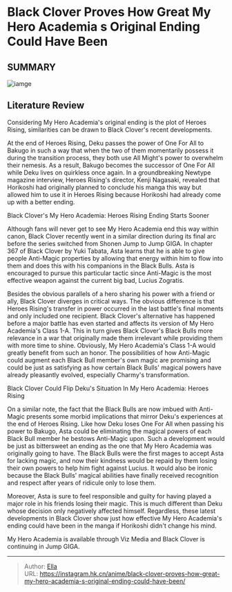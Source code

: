 # Black Clover Proves How Great My Hero Academia s Original Ending Could Have Been


## SUMMARY 

![iamge](https://static1.srcdn.com/wordpress/wp-content/uploads/2023/09/black-clover-using-heroes-rising-ending.jpg)

## Literature Review

Considering My Hero Academia&#39;s original ending is the plot of Heroes Rising, similarities can be drawn to Black Clover&#39;s recent developments.





At the end of Heroes Rising, Deku passes the power of One For All to Bakugo in such a way that when the two of them momentarily possess it during the transition process, they both use All Might&#39;s power to overwhelm their nemesis. As a result, Bakugo becomes the successor of One For All while Deku lives on quirkless once again. In a groundbreaking Newtype magazine interview, Heroes Rising&#39;s director, Kenji Nagasaki, revealed that Horikoshi had originally planned to conclude his manga this way but allowed him to use it in Heroes Rising because Horikoshi had already come up with a better ending.





 Black Clover&#39;s My Hero Academia: Heroes Rising Ending Starts Sooner 
          

Although fans will never get to see My Hero Academia end this way within canon, Black Clover recently went in a similar direction during its final arc before the series switched from Shonen Jump to Jump GIGA. In chapter 367 of Black Clover by Yuki Tabata, Asta learns that he is able to give people Anti-Magic properties by allowing that energy within him to flow into them and does this with his companions in the Black Bulls. Asta is encouraged to pursue this particular tactic since Anti-Magic is the most effective weapon against the current big bad, Lucius Zogratis.

Besides the obvious parallels of a hero sharing his power with a friend or ally, Black Clover diverges in critical ways. The obvious difference is that Heroes Rising&#39;s transfer in power occurred in the last battle&#39;s final moments and only included one recipient. Black Clover&#39;s alternative has happened before a major battle has even started and affects its version of My Hero Academia&#39;s Class 1-A. This in turn gives Black Clover&#39;s Black Bulls more relevance in a war that originally made them irrelevant while providing them with more time to shine. Obviously, My Hero Academia&#39;s Class 1-A would greatly benefit from such an honor. The possibilities of how Anti-Magic could augment each Black Bull member&#39;s own magic are promising and could be just as satisfying as how certain Black Bulls&#39; magical powers have already pleasantly evolved, especially Charmy&#39;s transformation.






 Black Clover Could Flip Deku&#39;s Situation In My Hero Academia: Heroes Rising 
          

On a similar note, the fact that the Black Bulls are now imbued with Anti-Magic presents some morbid implications that mirror Deku&#39;s experiences at the end of Heroes Rising. Like how Deku loses One For All when passing his power to Bakugo, Asta could be eliminating the magical powers of each Black Bull member he bestows Anti-Magic upon. Such a development would be just as bittersweet an ending as the one that My Hero Academia was originally going to have. The Black Bulls were the first mages to accept Asta for lacking magic, and now their kindness would be repaid by them losing their own powers to help him fight against Lucius. It would also be ironic because the Black Bulls&#39; magical abilities have finally received recognition and respect after years of ridicule only to lose them.




Moreover, Asta is sure to feel responsible and guilty for having played a major role in his friends losing their magic. This is much different than Deku whose decision only negatively affected himself. Regardless, these latest developments in Black Clover show just how effective My Hero Academia&#39;s ending could have been in the manga if Horikoshi didn&#39;t change his mind.

My Hero Academia is available through Viz Media and Black Clover is continuing in Jump GIGA.



---

> Author: [Ella](https://instagram.hk.cn/)  
> URL: https://instagram.hk.cn/anime/black-clover-proves-how-great-my-hero-academia-s-original-ending-could-have-been/  

